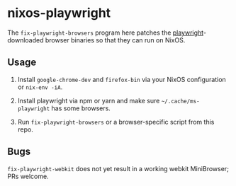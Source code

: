 # nixos-playwright

The `fix-playwright-browsers` program here patches the [playwright](https://github.com/microsoft/playwright)-downloaded browser binaries so that they can run on NixOS.

## Usage

1. Install `google-chrome-dev` and `firefox-bin` via your NixOS configuration or `nix-env -iA`.

2. Install playwright via npm or yarn and make sure `~/.cache/ms-playwright` has some browsers.

3. Run `fix-playwright-browsers` or a browser-specific script from this repo.

## Bugs

`fix-playwright-webkit` does not yet result in a working webkit MiniBrowser; PRs welcome.
